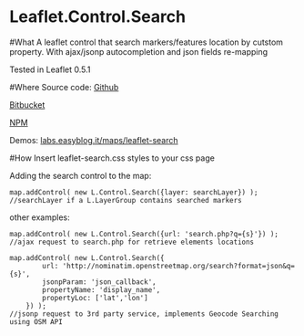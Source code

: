 Leaflet.Control.Search
============

#What
A leaflet control that search markers/features location by cutstom property.
With ajax/jsonp autocompletion and json fields re-mapping

Tested in Leaflet 0.5.1

#Where
Source code:
[Github](https://github.com/stefanocudini/leaflet-search)

[Bitbucket](https://bitbucket.org/zakis_/leaflet-search)

[NPM](https://npmjs.org/package/leaflet-search)

Demos:
[labs.easyblog.it/maps/leaflet-search](http://labs.easyblog.it/maps/leaflet-search/)


#How
Insert leaflet-search.css styles to your css page

Adding the search control to the map:

```
map.addControl( new L.Control.Search({layer: searchLayer}) );
//searchLayer if a L.LayerGroup contains searched markers
```

other examples:
```
map.addControl( new L.Control.Search({url: 'search.php?q={s}'}) );
//ajax request to search.php for retrieve elements locations

map.addControl( new L.Control.Search({
		url: 'http://nominatim.openstreetmap.org/search?format=json&q={s}',
		jsonpParam: 'json_callback',
		propertyName: 'display_name',
		propertyLoc: ['lat','lon']
	}) );
//jsonp request to 3rd party service, implements Geocode Searching using OSM API
```

